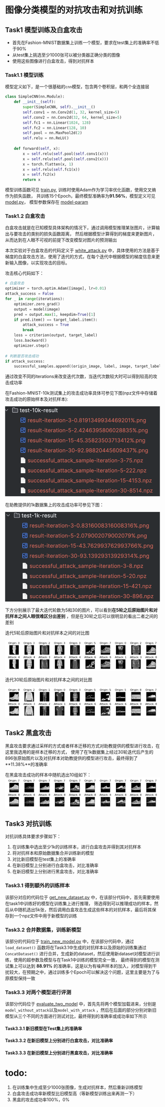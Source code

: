 # 图像分类模型的对抗攻击和对抗训练

## Task1 模型训练及白盒攻击

- 首先在Fashion-MNIST数据集上训练一个模型，要求在test集上的准确率不低于90%
- 从test集上挑选至少1000张可以被分类器正确分类的图像
- 使用这些图像进行白盒攻击，得到对抗样本

### Task1.1 模型训练

模型定义如下，是一个很基础的`cnn`模型，包含两个卷积层，和两个全连接层

```python
class SimpleCNN(nn.Module):
    def __init__(self):
        super(SimpleCNN, self).__init__()
        self.conv1 = nn.Conv2d(1, 32, kernel_size=5)
        self.conv2 = nn.Conv2d(32, 64, kernel_size=5)
        self.fc1 = nn.Linear(1024, 128)
        self.fc2 = nn.Linear(128, 10)
        self.pool = nn.MaxPool2d(2)
        self.relu = nn.ReLU()

    def forward(self, x):
        x = self.relu(self.pool(self.conv1(x)))
        x = self.relu(self.pool(self.conv2(x)))
        x = torch.flatten(x, 1)
        x = self.relu(self.fc1(x))
        x = self.fc2(x)
        return x
```

模型训练函数可见 [train.py](./task1/train.py), 训练时使用Adam作为学习率优化函数，使用交叉熵作为损失函数，
共训练15个Epoch，最终模型准确率为**91.56%**，模型定义可见 [model.py](./task1/model/model.py)，
模型参数保存在 [model-param](./task1/model/model_params-91.56%25.pth)

### Task1.2 白盒攻击

白盒攻击就是在已知模型具体架构的情况下，通过调用模型推理某张图片，计算输出与要攻击的类别的损失函数距离，
然后根据模型计算得到的梯度来更新图片，从而达到在人眼不可视的前提下改变模型对图片的预测输出

本次实验对于白盒攻击的代码定义于 [white_attack.py](./task1/white_attack.py)
中，具体使用的方法是基于梯度的白盒攻击方法，使用了迭代的方式，在每个迭代中根据模型的梯度信息来更新输入图像，以实现攻击的目标。

攻击核心代码如下：

```python
# 白盒攻击
optimizer = torch.optim.Adam([image], lr=0.01)
attack_success = False
for _ in range(iterations):
    optimizer.zero_grad()
    output = model(image)
    pred = output.max(1, keepdim=True)[1]
    if pred.item() == target_label.item():
        attack_success = True
        break
    loss = criterion(output, target_label)
    loss.backward()
    optimizer.step()

# 判断是否攻击成功
if attack_success:
    successful_samples.append((origin_image, label, image, target_label))

```

通过改变不同的iterations来改变迭代次数，当迭代次数较大时可以得到较高的攻击成功率

在Fashion-MNIST-10k测试集上的攻击成功率具体可参见下图(npz文件中存储着攻击成功的原始样本及对抗样本):

![在Fashion-MNIST-10k测试集上的攻击成功率](./image/white-attack-test-10k-result.png)

在助教提供的1k数据集上的攻击成功率可参见下图：

![在助教提供的1k数据集上的攻击成功率](./image/white-attack-test-1k-result.png)

下方分别展示了最大迭代轮数为5和30的图片，可以看到**在5轮之后原始图片和对抗样本之间人眼很难区分出差别**
，但是在30轮之后可以很明显的看出二者之间的差别

迭代5轮后原始图片和对抗样本之间的对比图

![5轮的对比图片](./task1/result/test-10k-result/result-iteration-5-2.4246395806028835%25.png)

迭代30轮后原始图片和对抗样本之间的对比图

![30轮的对比图片](./task1/result/test-10k-result/result-iteration-30-92.98820445609437%25.png)

## Task2 黑盒攻击

黑盒攻击要求通过采样的方式或者样本迁移的方式对助教提供的模型进行攻击，在这里我选用的是样本迁移的方式，
使用了在1k数据集上经过30轮迭代后产生的896张原始图片以及对抗样本对助教提供的模型进行攻击，最终得到了**11.38%**的准确率

在黑盒攻击成功的样本中随机选出10组如下：
![黑盒攻击成功的样本](./task2/result/black-attack-result-11.383928571428571%25.png)

## Task3 对抗训练

对抗训练具体要求步骤如下：

1. 在训练集中选出至少1k的训练样本，进行白盒攻击并得到其对抗样本
2. 将对抗样本和原始数据集合并训练新的模型
3. 对比新旧模型在test集上的准确率
4. 在新旧模型上分别进行白盒攻击，对比准确率
5. 在新旧模型上分别进行黑盒攻击，对比准确率

### Task3.1 得到额外的训练样本

该部分对应的代码位于 [get_new_dataset.py](./task3/get_new_dataset.py) 中，在该部分代码中，首先需要使用在task1中训练好的模型在训练集上进行推理，
筛选得到可以推理成功的样本，然后从中随机选出5k张，然后调用白盒攻击生成这些样本的对抗样本，最后将其保存到一个npz文件中用于新模型的训练

### Task3.2 合并数据集，训练新模型

该部分的代码位于 [train_new_model.py](./task3/train_new_model.py) 中，在该部分代码中，通过 `load_dataset()`
函数将在Task3.1中生成的对抗样本以及原始的训练集通过 `ConcatDataset()`
进行合并，生成新的dataset，然后使用新dataset对模型进行训练，使用的超参数及模型与在Task1中训练的模型完全一致，
最终得到的模型在测试集上可以达到 **88.91%** 的准确率，这是以为有噪声样本的加入，对模型得到干扰较大，在预期之中，通过训练多个Epoch可以解决这个问题，这里主要是为了与原模型保持一致

### Task3.3 对两个模型进行评测

该部分代码位于 [evaluate_two_model](./task3/evaluate_two_model.py)
中，首先先将两个模型加载进来，分别是`model_without_attack`以及`model_with_attack`
，然后在后面的部分分别对新旧模型从三个不同的方面进行测试对比，最终得到的准确率或成功率如下所示

#### Task3.3.1 新旧模型在Test集上的准确率

#### Task3.3.2 在新旧模型上分别进行白盒攻击，对比准确率

#### Task3.3.3 在新旧模型上分别进行黑盒攻击，对比准确率

# todo:

1. 在训练集中生成至少1000张图像，生成对抗样本，然后重新训练模型
2. 白盒攻击成功率新模型比旧模型高（等新模型训练出来再测一下）
3. 黑盒的攻击成功率100%，0%
